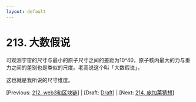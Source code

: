 ```yaml
---
layout: default
---
```

# 213. 大数假说

可观测宇宙的尺寸与最小的原子尺寸之间的差距为10^40，原子核内最大的力与重力之间的差别也是类似的尺度。老高说这个叫「大数假说」。

这也就是我所说的尺寸维度。

[Previous: [212. web3和区块链](212.md)] | [Draft: [Draft](../Draft.md)] | [Next: [214. 庞加莱猜想](214.md)]
